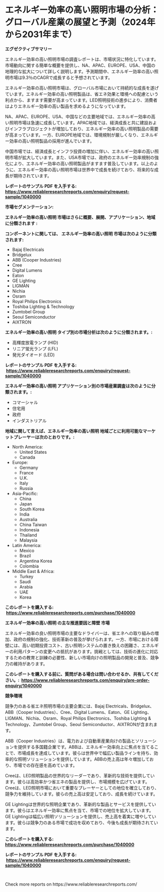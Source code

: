 <p><h1>エネルギー効率の高い照明市場の分析：グローバル産業の展望と予測（2024年から2031年まで）</h1></p><p><strong>エグゼクティブサマリー</strong></p>
<p><p>エネルギー効率の高い照明市場の調査レポートは、市場状況に特化しています。市場動向に関する簡単な概要を提供し、NA、APAC、EUROPE、USA、中国の地理的な拡大について詳しく説明します。予測期間中、エネルギー効率の高い照明市場は9.3％のCAGRで成長すると予想されています。</p><p>エネルギー効率の高い照明市場は、グローバル市場において持続的な成長を遂げています。エネルギー効率の高い照明製品は、省エネ効果と環境への配慮という利点から、ますます需要が高まっています。LED照明技術の進歩により、消費者はよりエネルギー効率の高い製品を求めるようになっています。</p><p>NA、APAC、EUROPE、USA、中国などの主要地域では、エネルギー効率の高い照明市場は急速に成長しています。APAC地域では、経済成長と共に建設およびインフラプロジェクトが増加しており、エネルギー効率の高い照明製品の需要が高まっています。一方、EUROPE地域では、環境規制が厳しくなり、エネルギー効率の高い照明製品の採用が進んでいます。</p><p>中国市場では、経済成長とインフラ投資の増加に伴い、エネルギー効率の高い照明市場が拡大しています。また、USA市場では、政府のエネルギー効率規制の強化により、エネルギー効率の高い照明製品がますます普及しています。以上のように、エネルギー効率の高い照明市場は世界中で成長を続けており、将来的な成長が期待されています。</p></p>
<p><strong>レポートのサンプル PDF を入手する: <a href="https://www.reliableresearchreports.com/enquiry/request-sample/1040000">https://www.reliableresearchreports.com/enquiry/request-sample/1040000</a></strong></p>
<p><strong>市場セグメンテーション:</strong></p>
<p><strong> エネルギー効率の高い照明 市場はさらに概要、展開、アプリケーション、地域に分類されます :</strong></p>
<p><strong>コンポーネントに関しては、 エネルギー効率の高い照明 市場は次のように分類されます: &nbsp;</strong></p>
<p><ul><li>Bajaj Electricals</li><li>Bridgelux</li><li>ABB (Cooper Industries)</li><li>Cree</li><li>Digital Lumens</li><li>Eaton</li><li>GE Lighting</li><li>LIGMAN</li><li>Nichia</li><li>Osram</li><li>Royal Philips Electronics</li><li>Toshiba Lighting & Technology</li><li>Zumtobel Group</li><li>Seoul Semiconductor</li><li>AIXTRON</li></ul></p>
<p><strong> エネルギー効率の高い照明 タイプ別の市場分析は次のように分類されます。:</strong></p>
<p><ul><li>高輝度放電ランプ (HID)</li><li>リニア蛍光ランプ (LFL)</li><li>発光ダイオード (LED)</li></ul></p>
<p><strong>レポートのサンプル PDF を入手する: &nbsp;<a href="https://www.reliableresearchreports.com/enquiry/request-sample/1040000">https://www.reliableresearchreports.com/enquiry/request-sample/1040000</a></strong></p>
<p><strong> エネルギー効率の高い照明 アプリケーション別の市場産業調査は次のように分類されます。:</strong></p>
<p><ul><li>コマーシャル</li><li>住宅用</li><li>政府</li><li>インダストリアル</li></ul></p>
<p><strong>地域に関して言えば、エネルギー効率の高い照明 地域ごとに利用可能なマーケットプレーヤーは次のとおりです。:</strong></p>
<p><ul>
    <li>
        North America:
        <ul>
            <li>United States</li>
            <li>Canada</li>
        </ul>
    </li>
    <li>
        Europe:
        <ul>
            <li>Germany</li>
            <li>France</li>
            <li>U.K.</li>
            <li>Italy</li>
            <li>Russia</li>
        </ul>
    </li>
    <li>
        Asia-Pacific:
        <ul>
            <li>China</li>
            <li>Japan</li>
            <li>South Korea</li>
            <li>India</li>
            <li>Australia</li>
            <li>China Taiwan</li>
            <li>Indonesia</li>
            <li>Thailand</li>
            <li>Malaysia</li>
        </ul>
    </li>
    <li>
        Latin America:
        <ul>
            <li>Mexico</li>
            <li>Brazil</li>
            <li>Argentina Korea</li>
            <li>Colombia</li>
        </ul>
    </li>
    <li>
        Middle East & Africa:
        <ul>
            <li>Turkey</li>
            <li>Saudi</li>
            <li>Arabia</li>
            <li>UAE</li>
            <li>Korea</li>
        </ul>
    </li>
    </ul></p>
<p><strong>このレポートを購入する: &nbsp;<a href="https://www.reliableresearchreports.com/purchase/1040000">https://www.reliableresearchreports.com/purchase/1040000</a></strong></p>
<p><strong>エネルギー効率の高い照明 の主な推進要因と障壁 市場</strong></p>
<p><p>エネルギー効率の良い照明市場の主要なドライバーは、省エネへの取り組みの増加、政府の規制の強化、技術革新の普及が挙げられます。一方、市場における障壁には、高い初期投資コスト、古い照明システムの置き換えの困難さ、エネルギーの利用パターンの変更への抵抗があります。挑戦としては、技術の進化に対応するための教育と訓練の必要性、新しい市場向けの照明製品の開発と普及、競争力の維持があります。</p></p>
<p><strong>このレポートを購入する前に、質問がある場合は問い合わせるか、共有してください。:&nbsp; <a href="https://www.reliableresearchreports.com/enquiry/pre-order-enquiry/1040000">https://www.reliableresearchreports.com/enquiry/pre-order-enquiry/1040000</a></strong></p>
<p><strong>競争環境</strong></p>
<p><p>競争力のある省エネ照明市場の主要企業には、Bajaj Electricals、Bridgelux、ABB（Cooper Industries）、Cree、Digital Lumens、Eaton、GE Lighting、LIGMAN、Nichia、Osram、Royal Philips Electronics、Toshiba Lighting & Technology、Zumtobel Group、Seoul Semiconductor、AIXTRONが含まれます。</p><p>ABB（Cooper Industries）は、電力および自動車産業向けの製品とソリューションを提供する多国籍企業です。ABBは、エネルギー効率向上に焦点を当てることで、市場成長を達成しています。彼らは世界中で幅広い製品ラインを持ち、効率的な照明ソリューションを提供しています。ABBの売上高は年々増加しており、市場での存在感を高めています。</p><p>Creeは、LED照明製品の世界的なリーダーであり、革新的な技術を提供しています。彼らは高効率かつ省エネの製品を提供し、市場規模を広げています。Creeは、LED照明市場において重要なプレーヤーとしての地位を確立しており、競争力を維持しています。彼らの売上高は安定しており、成長を続けています。</p><p>GE Lightingは世界的な照明企業であり、革新的な製品とサービスを提供しています。彼らはエネルギー効率に焦点を当て、市場での地位を拡大しています。GE Lightingは幅広い照明ソリューションを提供し、売上高を着実に増やしています。彼らは競争力のある市場で成功を収めており、今後も成長が期待されています。</p></p>
<p><strong>このレポートを購入する: &nbsp; <a href="https://www.reliableresearchreports.com/purchase/1040000">https://www.reliableresearchreports.com/purchase/1040000</a></strong></p>
<p><strong>レポートのサンプル PDF を入手する: &nbsp;<a href="https://www.reliableresearchreports.com/enquiry/request-sample/1040000">https://www.reliableresearchreports.com/enquiry/request-sample/1040000</a></strong><strong></strong></p>
<p>&nbsp;</p>
<p>Check more reports on https://www.reliableresearchreports.com/</p>